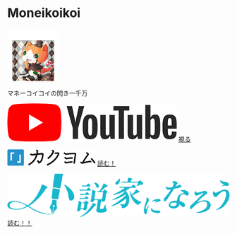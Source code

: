 # Moneikoikoi

![Alt text](/img/Best3_mini.png "画像")

マネーコイコイの閃き一千万

[![マネーコイコイの閃き一千万](/img/YouTube_bunner.png "マネーコイコイの閃き一千万")](https://youtube.com/@moneykoikoi)
[視る](https://youtube.com/@moneykoikoi)

[![カクヨム](/img/kakuyom_bunner.png "マネーコイコイ")](https://kakuyomu.jp/users/moneykoikoi)
[読む！](https://kakuyomu.jp/users/moneykoikoi)

[![ドスコイ鐘天使](/img/narou_banner.png "ドスコイ鐘天使")](https://mypage.syosetu.com/2051386/)
[読む！！](https://mypage.syosetu.com/2051386/)
